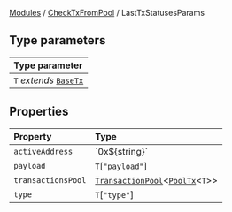 [Modules](../../README.md) / [CheckTxFromPool](../README.md) / LastTxStatusesParams

## Type parameters

| Type parameter |
| :------ |
| `T` *extends* [`BaseTx`](../../TransactionAdapters/types/type-aliases/BaseTx.md) |

## Properties

| Property | Type |
| :------ | :------ |
| `activeAddress` | \`0x$\{string\}\` |
| `payload` | `T`\[`"payload"`\] |
| `transactionsPool` | [`TransactionPool`](../../web3/store/transactionsSlice/type-aliases/TransactionPool.md)\<[`PoolTx`](../../web3/store/transactionsSlice/type-aliases/PoolTx.md)\<`T`\>\> |
| `type` | `T`\[`"type"`\] |
